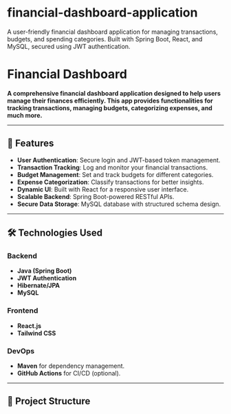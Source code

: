 # financial-dashboard-application
A user-friendly financial dashboard application for managing transactions, budgets, and spending categories. Built with Spring Boot, React, and MySQL, secured using JWT authentication.

# Financial Dashboard

**A comprehensive financial dashboard application designed to help users manage their finances efficiently. This app provides functionalities for tracking transactions, managing budgets, categorizing expenses, and much more.**

---

## 🚀 Features

- **User Authentication**: Secure login and JWT-based token management.
- **Transaction Tracking**: Log and monitor your financial transactions.
- **Budget Management**: Set and track budgets for different categories.
- **Expense Categorization**: Classify transactions for better insights.
- **Dynamic UI**: Built with React for a responsive user interface.
- **Scalable Backend**: Spring Boot-powered RESTful APIs.
- **Secure Data Storage**: MySQL database with structured schema design.

---

## 🛠️ Technologies Used

### Backend
- **Java (Spring Boot)**
- **JWT Authentication**
- **Hibernate/JPA**
- **MySQL**

### Frontend
- **React.js**
- **Tailwind CSS**

### DevOps
- **Maven** for dependency management.
- **GitHub Actions** for CI/CD (optional).

---

## 📂 Project Structure


